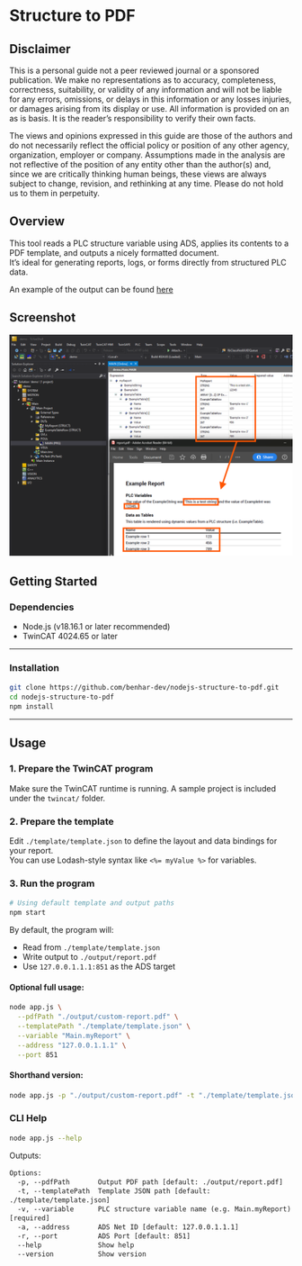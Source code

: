 # Structure to PDF

## Disclaimer

This is a personal guide not a peer reviewed journal or a sponsored publication. We make
no representations as to accuracy, completeness, correctness, suitability, or validity of any
information and will not be liable for any errors, omissions, or delays in this information or any
losses injuries, or damages arising from its display or use. All information is provided on an as
is basis. It is the reader’s responsibility to verify their own facts.

The views and opinions expressed in this guide are those of the authors and do not
necessarily reflect the official policy or position of any other agency, organization, employer or
company. Assumptions made in the analysis are not reflective of the position of any entity
other than the author(s) and, since we are critically thinking human beings, these views are
always subject to change, revision, and rethinking at any time. Please do not hold us to them
in perpetuity.

## Overview

This tool reads a PLC structure variable using ADS, applies its contents to a PDF template, and outputs a nicely formatted document.  
It’s ideal for generating reports, logs, or forms directly from structured PLC data.

An example of the output can be found [here](./output/report.pdf)

## Screenshot

![image](./docs/images/Screenshot.png)

## Getting Started

### Dependencies

- Node.js (v18.16.1 or later recommended)
- TwinCAT 4024.65 or later

---

### Installation

```bash
git clone https://github.com/benhar-dev/nodejs-structure-to-pdf.git
cd nodejs-structure-to-pdf
npm install
```

---

## Usage

### 1. Prepare the TwinCAT program

Make sure the TwinCAT runtime is running. A sample project is included under the `twincat/` folder.

### 2. Prepare the template

Edit `./template/template.json` to define the layout and data bindings for your report.  
You can use Lodash-style syntax like `<%= myValue %>` for variables.

### 3. Run the program

```bash
# Using default template and output paths
npm start
```

By default, the program will:

- Read from `./template/template.json`
- Write output to `./output/report.pdf`
- Use `127.0.0.1.1.1:851` as the ADS target

#### Optional full usage:

```bash
node app.js \
  --pdfPath "./output/custom-report.pdf" \
  --templatePath "./template/template.json" \
  --variable "Main.myReport" \
  --address "127.0.0.1.1.1" \
  --port 851
```

#### Shorthand version:

```bash
node app.js -p "./output/custom-report.pdf" -t "./template/template.json" -v "Main.myReport" -a "127.0.0.1.1.1" -r 851
```

### CLI Help

```bash
node app.js --help
```

Outputs:

```
Options:
  -p, --pdfPath       Output PDF path [default: ./output/report.pdf]
  -t, --templatePath  Template JSON path [default: ./template/template.json]
  -v, --variable      PLC structure variable name (e.g. Main.myReport) [required]
  -a, --address       ADS Net ID [default: 127.0.0.1.1.1]
  -r, --port          ADS Port [default: 851]
  --help              Show help
  --version           Show version
```
